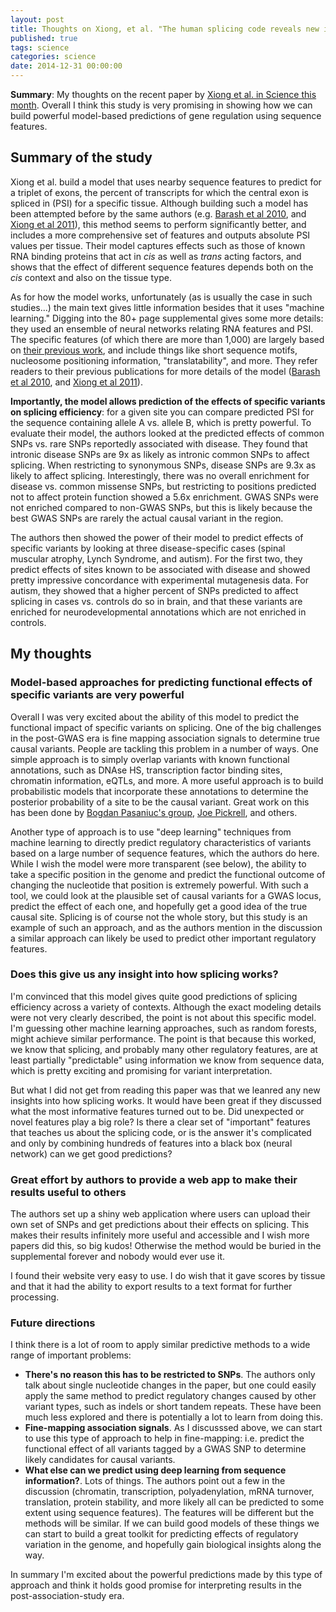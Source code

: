 ```yaml
---
layout: post
title: Thoughts on Xiong, et al. "The human splicing code reveals new insights into the genetic determinants of disease"
published: true
tags: science
categories: science
date: 2014-12-31 00:00:00
---
```


**Summary**: My thoughts on the recent paper by [Xiong et al. in Science this month](http://www.sciencemag.org/content/early/2014/12/17/science.1254806.full). Overall I think this study is very promising in showing how we can build powerful model-based predictions of gene regulation using sequence features. 

## Summary of the study

Xiong et al. build a model that uses nearby sequence features to predict for a triplet of exons, the percent of transcripts for which the central exon is spliced in (PSI) for a specific tissue. Although building such a model has been attempted before by the same authors (e.g. [Barash et al 2010](http://www.nature.com/nature/journal/v465/n7294/full/nature09000.html), and [Xiong et al 2011](http://bioinformatics.oxfordjournals.org/content/27/18/2554.long)), this method seems to perform significantly better, and includes a more comprehensive set of features and outputs absolute PSI values per tissue. Their model captures effects such as those of known RNA binding proteins that act in *cis* as well as *trans* acting factors, and shows that the effect of different sequence features depends both on the *cis* context and also on the tissue type.

As for how the model works, unfortunately (as is usually the case in such studies...) the main text gives little information besides that it uses "machine learning." Digging into the 80+ page supplemental gives some more details: they used an ensemble of neural networks relating RNA features and PSI. The specific features (of which there are more than 1,000) are largely based on [their previous work](http://www.nature.com/nature/journal/v465/n7294/full/nature09000.html), and include things like short sequence motifs, nucleosome positioning information, "translatability", and more. They refer readers to their previous publications for more details of the model ([Barash et al 2010](http://www.nature.com/nature/journal/v465/n7294/full/nature09000.html), and [Xiong et al 2011](http://bioinformatics.oxfordjournals.org/content/27/18/2554.long)).

**Importantly, the model allows prediction of the effects of specific variants on splicing efficiency**: for a given site you can compare predicted PSI for the sequence containing allele A vs. allele B, which is pretty powerful. To evaluate their model, the authors looked at the predicted effects of common SNPs vs. rare SNPs reportedly associated with disease. They found that intronic disease SNPs are 9x as likely as intronic common SNPs to affect splicing. When restricting to synonymous SNPs, disease SNPs are 9.3x as likely to affect splicing. Interestingly, there was no overall enrichment for disease vs. common missense SNPs, but restricting to positions predicted not to affect protein function showed a 5.6x enrichment. GWAS SNPs were not enriched compared to non-GWAS SNPs, but this is likely because the best GWAS SNPs are rarely the actual causal variant in the region.

The authors then showed the power of their model to predict effects of specific variants by looking at three disease-specific cases (spinal muscular atrophy, Lynch Syndrome, and autism). For the first two, they predict effects of sites known to be associated with disease and showed pretty impressive concordance with experimental mutagenesis data. For autism, they showed that a higher percent of SNPs predicted to affect splicing in cases vs. controls do so in brain, and that these variants are enriched for neurodevelopmental annotations which are not enriched in controls.

## My thoughts

### Model-based approaches for predicting functional effects of specific variants are very powerful

Overall I was very excited about the ability of this model to predict the functional impact of specific variants on splicing. One of the big challenges in the post-GWAS era is fine mapping association signals to determine true causal variants. People are tackling this problem in a number of ways. One simple approach is to simply overlap variants with known functional annotations, such as DNAse HS, transcription factor binding sites, chromatin information, eQTLs, and more. A more useful approach is to build probabilistic models that incorporate these annotations to determine the posterior probability of a site to be the causal variant. Great work on this has been done by [Bogdan Pasaniuc's group](http://www.plosgenetics.org/article/info%3Adoi%2F10.1371%2Fjournal.pgen.1004722), [Joe Pickrell](http://www.cell.com/ajhg/abstract/S0002-9297%2814%2900106-2), and others.

Another type of approach is to use "deep learning" techniques from machine learning to directly predict regulatory characteristics of variants based on a large number of sequence features, which the authors do here. While I wish the model were more transparent (see below), the ability to take a specific position in the genome and predict the functional outcome of changing the nucleotide that position is extremely powerful. With such a tool, we could look at the plausible set of causal variants for a GWAS locus, predict the effect of each one, and hopefully get a good idea of the true causal site. Splicing is of course not the whole story, but this study is an example of such an approach, and as the authors mention in the discussion a similar approach can likely be used to predict other important regulatory features.

### Does this give us any insight into how splicing works?

I'm convinced that this model gives quite good predictions of splicing efficiency across a variety of contexts. Although the exact modeling details were not very clearly described, the point is not about this specific model. I'm guessing other machine learning approaches, such as random forests, might achieve similar performance. The point is that because this worked, we know that splicing, and probably many other regulatory features, are at least partially "predictable" using information we know from sequence data, which is pretty exciting and promising for variant interpretation.

But what I did not get from reading this paper was that we leanred any new insights into how splicing works. It would have been great if they discussed what the most informative features turned out to be. Did unexpected or novel features play a big role? Is there a clear set of "important" features that teaches us about the splicing code, or is the answer it's complicated and only by combining hundreds of features into a black box (neural network) can we get good predictions?

### Great effort by authors to provide a web app to make their results useful to others

The authors set up a shiny web application where users can upload their own set of SNPs and get predictions about their effects on splicing. This makes their results infinitely more useful and accessible and I wish more papers did this, so big kudos! Otherwise the method would be buried in the supplemental forever and nobody would ever use it.

I found their website very easy to use. I do wish that it gave scores by tissue and that it had the ability to export results to a text format for further processing.

### Future directions

I think there is a lot of room to apply similar predictive methods to a wide range of important problems:

* **There's no reason this has to be restricted to SNPs**. The authors only talk about single nucleotide changes in the paper, but one could easily apply the same method to predict regulatory changes caused by other variant types, such as indels or short tandem repeats. These have been much less explored and there is potentially a lot to learn from doing this.
* **Fine-mapping association signals**. As I discusssed above, we can start to use this type of approach to help in fine-mapping: i.e. predict the functional effect of all variants tagged by a GWAS SNP to determine likely candidates for causal variants.
* **What else can we predict using deep learning from sequence information?**. Lots of things. The authors point out a few in the discussion (chromatin, transcription, polyadenylation, mRNA turnover, translation, protein stability, and more likely all can be predicted to some extent using sequence features). The features will be different but the methods will be similar. If we can build good models of these things we can start to build a great toolkit for predicting effects of regulatory variation in the genome, and hopefully gain biological insights along the way.

In summary I'm excited about the powerful predictions made by this type of approach and think it holds good promise for interpreting results in the post-association-study era.